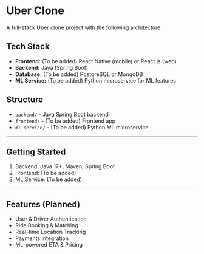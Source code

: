 # Uber Clone

A full-stack Uber clone project with the following architecture:

## Tech Stack

- **Frontend:** (To be added) React Native (mobile) or React.js (web)
- **Backend:** Java (Spring Boot)
- **Database:** (To be added) PostgreSQL or MongoDB
- **ML Service:** (To be added) Python microservice for ML features

## Structure

- `backend/` - Java Spring Boot backend
- `frontend/` - (To be added) Frontend app
- `ml-service/` - (To be added) Python ML microservice

---

## Getting Started

1. Backend: Java 17+, Maven, Spring Boot
2. Frontend: (To be added)
3. ML Service: (To be added)

---

## Features (Planned)
- User & Driver Authentication
- Ride Booking & Matching
- Real-time Location Tracking
- Payments Integration
- ML-powered ETA & Pricing 
